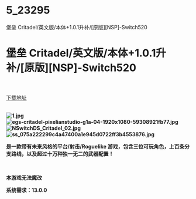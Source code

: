 # 5_23295
堡垒 Critadel/英文版/本体+1.0.1升补/[原版][NSP]-Switch520
# 堡垒 Critadel/英文版/本体+1.0.1升补/[原版][NSP]-Switch520
 <br/></br>
[下载地址](https://www.switch520.cc/article/23295 "下载地址")
<br/></br>

<p><strong><img title="1.jpg" src="https://www.switch520.cc/muke_img/2021_10_14_199ae2fdafe5b.jpg" alt="1.jpg"></strong><br>
<strong><img title="egs-critadel-pixelianstudio-g1a-04-1920x1080-59308921fb77.jpg" src="https://www.switch520.cc/muke_img/2021_10_14_1879dc668944d.jpg" alt="egs-critadel-pixelianstudio-g1a-04-1920x1080-59308921fb77.jpg"></strong><br>
<strong><img title="NSwitchDS_Critadel_02.jpg" src="https://www.switch520.cc/muke_img/2021_10_14_c1e8a6480aed3.jpg" alt="NSwitchDS_Critadel_02.jpg"></strong><br>
<strong><img title="ss_075a222299c4a47400a1e945d0722ff3b4553876.jpg" src="https://www.switch520.cc/muke_img/2021_10_14_138d82b343509.jpg" alt="ss_075a222299c4a47400a1e945d0722ff3b4553876.jpg">&nbsp;</strong></p>
<p><strong>是一款带有未来风格的平台/射击/Roguelike 游戏，包含三位可玩角色，上百条分支路线，以及超过十万种独一无二的武器配置！</strong></p>
<p>&nbsp;</p>
<p><strong>本游戏无法魔改</strong></p>
<p><strong>系统需求：13.0.0</strong></p>
